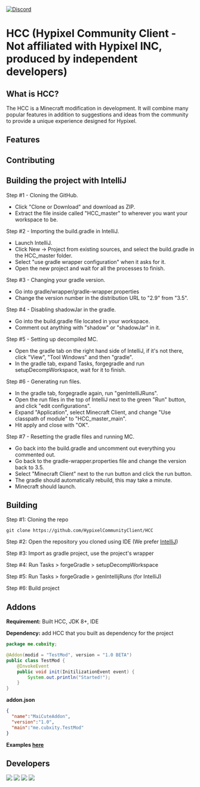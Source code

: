 [ ![Discord](https://canary.discordapp.com/api/guilds/411619823445999637/widget.png) ](https://discord.gg/8GakFcT)
# HCC (Hypixel Community Client - Not affiliated with Hypixel INC, produced by independent developers)
## What is HCC? ##
The HCC is a Minecraft modification in development. It will combine many popular features in addition to suggestions and ideas from the community to provide a unique experience designed for Hypixel.

## Features ##

## Contributing ##

## Building the project with IntelliJ ##
Step #1 - Cloning the GitHub.

- Click "Clone or Download" and download as ZIP.
- Extract the file inside called "HCC_master" to wherever you want your workspace to be.

Step #2 - Importing the build.gradle in IntelliJ.

- Launch IntelliJ.
- Click New -> Project from existing sources, and select the build.gradle in the HCC_master folder.
- Select "use gradle wrapper configuration" when it asks for it.
- Open the new project and wait for all the processes to finish.

Step #3 - Changing your gradle version.

- Go into gradle/wrapper/gradle-wrapper.properties
- Change the version number in the distribution URL to "2.9" from "3.5".


Step #4 - Disabling shadowJar in the gradle.
- Go into the build.gradle file located in your workspace.
- Comment out anything with "shadow" or "shadowJar" in it.

Step #5 - Setting up decompiled MC.

- Open the gradle tab on the right hand side of IntelliJ, if it's not there, click "View", "Tool Windows"
 and then "gradle".
- In the gradle tab, expand Tasks, forgegradle and run setupDecompWorkspace, wait for it to finish.


Step #6 - Generating run files.
- In the gradle tab, forgegradle again, run "genIntelliJRuns".
- Open the run files in the top of IntelliJ next to the green "Run" button, and click "edit configurations".
- Expand "Application", select Minecraft Client, and change "Use classpath of module" to "HCC_master_main".
- Hit apply and close with "OK".

Step #7 - Resetting the gradle files and running MC.
- Go back into the build.gradle and uncomment out everything you commented out.
- Go back to the gradle-wrapper.properties file and change the version back to 3.5.
- Select "Minecraft Client" next to the run button and click the run button.
- The gradle should automatically rebuild, this may take a minute.
- Minecraft should launch.

## Building ##
Step #1: Cloning the repo
```
git clone https://github.com/HypixelCommunityClient/HCC
```
Step #2: Open the repository you cloned using IDE (We prefer [IntelliJ](https://jetbrains.com/idea))

Step #3: Import as gradle project, use the project's wrapper

Step #4: Run Tasks \> forgeGradle \> setupDecompWorkspace

Step #5: Run Tasks \> forgeGradle \> genIntellijRuns (for IntelliJ)

Step #6: Build project

## Addons ##
**Requirement:** Built HCC, JDK 8+, IDE

**Dependency:**
add HCC that you built as dependency for the project

```java
package me.cubxity;

@Addon(modid = "TestMod", version = "1.0 BETA")
public class TestMod {
    @InvokeEvent
    public void init(InitilizationEvent event) {
        System.out.println("Started!");
    }
}
```

**addon.json**
```json
{
  "name":"MaiCuteAddon",
  "version":"1.0",
  "main":"me.cubxity.TestMod"
}
```
**Examples [here](https://github.com/HypixelCommunityClient/Addon-Workspace)**
## Developers ##
[![](https://cdn.discordapp.com/avatars/376817315830038530/87dd80c68e0598ea39af4e0472b299b7.png)](https://github.com/Sk1er)
[![](https://cdn.discordapp.com/avatars/248159137370734601/8a8b49df90cda7ccd55f28c1f5293ad6.png)](https://github.com/CoalCoding)
[![](https://cdn.discordapp.com/avatars/247785387919933440/e8f6af129f0d6d4db93d8c7360aac15a.png)](https://github.com/KevinPriv)
[![](https://cdn.discordapp.com/avatars/290921387655430144/1495ae41593665e29f683d63d502c600.png)](https://github.com/VRCube)
